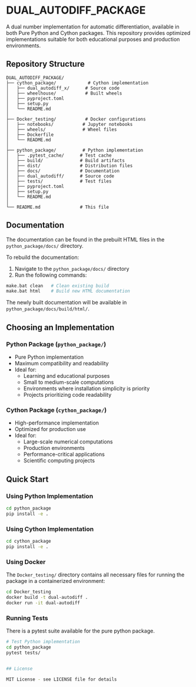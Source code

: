 # DUAL_AUTODIFF_PACKAGE

A dual number implementation for automatic differentiation, available in both Pure Python and Cython packages. This repository provides optimized implementations suitable for both educational purposes and production environments.

## Repository Structure

```
DUAL_AUTODIFF_PACKAGE/
├── cython_package/            # Cython implementation
│   ├── dual_autodiff_x/      # Source code
│   ├── wheelhouse/           # Built wheels
│   ├── pyproject.toml       
│   ├── setup.py
│   └── README.md
│
├── Docker_testing/           # Docker configurations
│   ├── notebooks/           # Jupyter notebooks
│   ├── wheels/              # Wheel files
│   ├── Dockerfile
│   └── README.md
│
├── python_package/          # Python implementation
│   ├── .pytest_cache/      # Test cache
│   ├── build/              # Build artifacts
│   ├── dist/               # Distribution files
│   ├── docs/               # Documentation
│   ├── dual_autodiff/      # Source code
│   ├── tests/              # Test files
│   ├── pyproject.toml
│   ├── setup.py
│   └── README.md
│
└── README.md               # This file
```

## Documentation

The documentation can be found in the prebuilt HTML files in the `python_package/docs/` directory. 

To rebuild the documentation:
1. Navigate to the `python_package/docs/` directory
2. Run the following commands:
```bash
make.bat clean   # Clean existing build
make.bat html    # Build new HTML documentation
```
The newly built documentation will be available in `python_package/docs/build/html/`.

## Choosing an Implementation

### Python Package (`python_package/`)
- Pure Python implementation
- Maximum compatibility and readability
- Ideal for:
  - Learning and educational purposes
  - Small to medium-scale computations
  - Environments where installation simplicity is priority
  - Projects prioritizing code readability

### Cython Package (`cython_package/`)
- High-performance implementation
- Optimized for production use
- Ideal for:
  - Large-scale numerical computations
  - Production environments
  - Performance-critical applications
  - Scientific computing projects

## Quick Start

### Using Python Implementation

```bash
cd python_package
pip install -e .
```

### Using Cython Implementation

```bash
cd cython_package
pip install -e .
```

### Using Docker

The `Docker_testing/` directory contains all necessary files for running the package in a containerized environment:
```bash
cd Docker_testing
docker build -t dual-autodiff .
docker run -it dual-autodiff
```

### Running Tests
There is a pytest suite available for the pure python package. 
```bash
# Test Python implementation
cd python_package
pytest tests/


## License

MIT License - see LICENSE file for details
